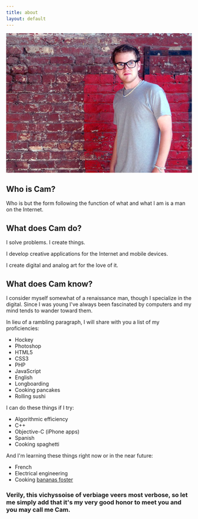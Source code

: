 ```yaml
---
title: about
layout: default
---
```


<img src="/images/cam.jpg" alt="Cam Pedersen" />

## Who is Cam?

Who is but the form following the function of what and what I am is a man on the Internet.

## What does Cam do?

I solve problems. I create things.

I develop creative applications for the Internet and mobile devices.

I create digital and analog art for the love of it.

## What does Cam know?

I consider myself somewhat of a renaissance man, though I specialize in the digital.
Since I was young I've always been fascinated by computers and my mind tends to wander toward them.

In lieu of a rambling paragraph, I will share with you a list of my proficiencies:

- Hockey
- Photoshop
- HTML5
- CSS3
- PHP
- JavaScript
- English
- Longboarding
- Cooking pancakes
- Rolling sushi

I can do these things if I try:

- Algorithmic efficiency
- C++
- Objective-C (iPhone apps)
- Spanish
- Cooking spaghetti

And I'm learning these things right now or in the near future:

- French
- Electrical engineering
- Cooking [bananas foster](http://en.wikipedia.org/wiki/Bananas_Foster)

### Verily, this vichyssoise of verbiage veers most verbose, so let me simply add that it's my very good honor to meet you and you may call me Cam.
